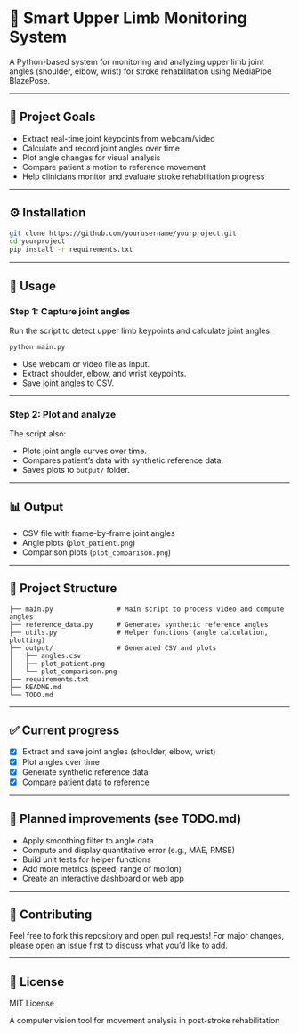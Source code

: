 # 🧠 Smart Upper Limb Monitoring System

A Python-based system for monitoring and analyzing upper limb joint angles (shoulder, elbow, wrist) for stroke rehabilitation using MediaPipe BlazePose.

---

## 📌 Project Goals
- Extract real-time joint keypoints from webcam/video
- Calculate and record joint angles over time
- Plot angle changes for visual analysis
- Compare patient's motion to reference movement
- Help clinicians monitor and evaluate stroke rehabilitation progress

---

## ⚙️ Installation

```bash
git clone https://github.com/yourusername/yourproject.git
cd yourproject
pip install -r requirements.txt
```

---

## 🚀 Usage

### Step 1: Capture joint angles
Run the script to detect upper limb keypoints and calculate joint angles:
```bash
python main.py
```
- Use webcam or video file as input.
- Extract shoulder, elbow, and wrist keypoints.
- Save joint angles to CSV.

---

### Step 2: Plot and analyze
The script also:
- Plots joint angle curves over time.
- Compares patient’s data with synthetic reference data.
- Saves plots to `output/` folder.

---

## 📊 Output

- CSV file with frame-by-frame joint angles
- Angle plots (`plot_patient.png`)
- Comparison plots (`plot_comparison.png`)

---

## 🧩 Project Structure

```
├── main.py                # Main script to process video and compute angles
├── reference_data.py      # Generates synthetic reference angles
├── utils.py               # Helper functions (angle calculation, plotting)
├── output/                # Generated CSV and plots
│   ├── angles.csv
│   ├── plot_patient.png
│   └── plot_comparison.png
├── requirements.txt
├── README.md
└── TODO.md
```

---

## ✅ Current progress
- [x] Extract and save joint angles (shoulder, elbow, wrist)
- [x] Plot angles over time
- [x] Generate synthetic reference data
- [x] Compare patient data to reference

---

## 📌 Planned improvements (see TODO.md)
- Apply smoothing filter to angle data
- Compute and display quantitative error (e.g., MAE, RMSE)
- Build unit tests for helper functions
- Add more metrics (speed, range of motion)
- Create an interactive dashboard or web app

---

## 🤝 Contributing
Feel free to fork this repository and open pull requests!
For major changes, please open an issue first to discuss what you’d like to add.

---

## 📄 License
MIT License

A computer vision tool for movement analysis in post-stroke rehabilitation

